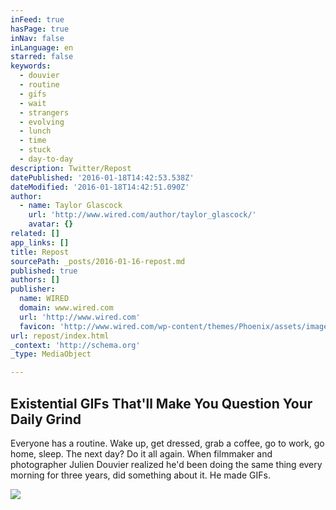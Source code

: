 ```yaml
---
inFeed: true
hasPage: true
inNav: false
inLanguage: en
starred: false
keywords:
  - douvier
  - routine
  - gifs
  - wait
  - strangers
  - evolving
  - lunch
  - time
  - stuck
  - day-to-day
description: Twitter/Repost
datePublished: '2016-01-18T14:42:53.538Z'
dateModified: '2016-01-18T14:42:51.090Z'
author:
  - name: Taylor Glascock
    url: 'http://www.wired.com/author/taylor_glascock/'
    avatar: {}
related: []
app_links: []
title: Repost
sourcePath: _posts/2016-01-16-repost.md
published: true
authors: []
publisher:
  name: WIRED
  domain: www.wired.com
  url: 'http://www.wired.com'
  favicon: 'http://www.wired.com/wp-content/themes/Phoenix/assets/images/favicon.ico'
url: repost/index.html
_context: 'http://schema.org'
_type: MediaObject

---
```

<article style=""><h1>Existential GIFs That'll Make You Question Your Daily Grind</h1><p>Everyone has a routine. Wake up, get dressed, grab a coffee, go to work, go home, sleep. The next day? Do it all again. When filmmaker and photographer Julien Douvier realized he'd been doing the same thing every morning for three years, did something about it. He made GIFs.</p><img src="http://www.wired.com/wp-content/uploads/2015/10/Douvier_01-1200x630-e1445275487263.jpg" /></article>